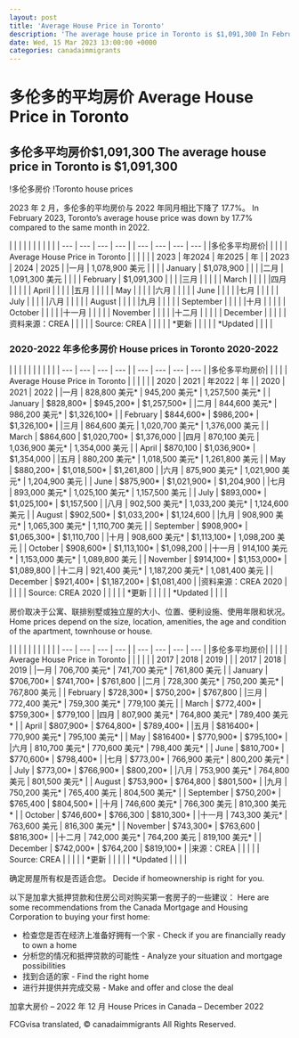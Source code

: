 ```yaml
---
layout: post
title: 'Average House Price in Toronto'
description: 'The average house price in Toronto is $1,091,300 In February 2023, Toronto’s average house price was down by 17.7% compared...'
date: Wed, 15 Mar 2023 13:00:00 +0000
categories: canadaimmigrants
---
```


# 多伦多的平均房价	Average House Price in Toronto
	
## 多伦多平均房价$1,091,300	The average house price in Toronto is $1,091,300
	
!多伦多房价	!Toronto house prices
	
2023 年 2 月，多伦多的平均房价与 2022 年同月相比下降了 17.7%。	In February 2023, Toronto’s average house price was down by 17.7% compared to the same month in 2022.
	
| | | | |	|     |     |     |     |
| --- | --- | --- | --- |	| --- | --- | --- | --- |
|多伦多平均房价| | | |	| Average House Price in Toronto |     |     |     |
| | 2023 | 年2024 | 年2025 | 年	|     | 2023 | 2024 | 2025 |
|一月 | 1,078,900 美元 | | |	| January | $1,078,900 |     |     |
|二月 | 1,091,300 美元 | | |	| February | $1,091,300 |     |     |
|三月 | | | |	| March |     |     |     |
|四月 | | | |	| April |     |     |     |
|五月 | | | |	| May |     |     |     |
|六月 | | | |	| June |     |     |     |
|七月 | | | |	| July |     |     |     |
|八月 | | | |	| August |     |     |     |
|九月 | | | |	| September |     |     |     |
|十月 | | | |	| October |     |     |     |
|十一月 | | | |	| November |     |     |     |
|十二月 | | | |	| December |     |     |     |
|资料来源：CREA | | | |	| Source: CREA |     |     |     |
| \*更新 | | | |	| \*Updated |     |     |     |
	
### 2020-2022 年多伦多房价	House prices in Toronto 2020-2022
	
| | | | |	|     |     |     |     |
| --- | --- | --- | --- |	| --- | --- | --- | --- |
|多伦多平均房价| | | |	| Average House Price in Toronto |     |     |     |
| | 2020 | 2021 | 年2022 | 年	|     | 2020 | 2021 | 2022 |
|一月 | 828,800 美元\* | 945,200 美元\* | 1,257,500 美元\* |	| January | $828,800\* | $945,200\* | $1,257,500\* |
|二月 | 844,600 美元\* | 986,200 美元\* | $1,326,100\* |	| February | $844,600\* | $986,200\* | $1,326,100\* |
|三月 | 864,600 美元 | 1,020,700 美元\* | 1,376,000 美元 |	| March | $864,600 | $1,020,700\* | $1,376,000 |
|四月 | 870,100 美元 | 1,036,900 美元\* | 1,354,000 美元 |	| April | $870,100 | $1,036,900\* | $1,354,000 |
|五月 | 880,200 美元\* | 1,018,500 美元\* | 1,261,800 美元 |	| May | $880,200\* | $1,018,500\* | $1,261,800 |
|六月 | 875,900 美元\* | 1,021,900 美元\* | 1,204,900 美元 |	| June | $875,900\* | $1,021,900\* | $1,204,900 |
|七月 | 893,000 美元\* | 1,025,100 美元\* | 1,157,500 美元 |	| July | $893,000\* | $1,025,100\* | $1,157,500 |
|八月 | 902,500 美元\* | 1,033,200 美元\* | 1,124,600 美元 |	| August | $902,500\* | $1,033,200\* | $1,124,600 |
|九月 | 908,900 美元\* | 1,065,300 美元\* | 1,110,700 美元 |	| September | $908,900\* | $1,065,300\* | $1,110,700 |
|十月 | 908,600 美元\* | $1,113,100\* | 1,098,200 美元 |	| October | $908,600\* | $1,113,100\* | $1,098,200 |
|十一月 | 914,100 美元\* | 1,153,000 美元\* | 1,089,800 美元 |	| November | $914,100\* | $1,153,000\* | $1,089,800 |
|十二月 | 921,400 美元\* | 1,187,200 美元\* | 1,081,400 美元 |	| December | $921,400\* | $1,187,200\* | $1,081,400 |
|资料来源：CREA 2020 | | | |	| Source: CREA 2020 |     |     |     |
| \*更新 | | | |	| \*Updated |     |     |     |
	
房价取决于公寓、联排别墅或独立屋的大小、位置、便利设施、使用年限和状况。	Home prices depend on the size, location, amenities, the age and condition of the apartment, townhouse or house.
	
| | | | |	|     |     |     |     |
| --- | --- | --- | --- |	| --- | --- | --- | --- |
|多伦多平均房价| | | |	| Average House Price in Toronto |     |     |     |
| | 2017 | 2018 | 2019 |	|     | 2017 | 2018 | 2019 |
|一月 | 706,700 美元\* | 741,700 美元\* | 761,800 美元 |	| January | $706,700\* | $741,700\* | $761,800 |
|二月 | 728,300 美元\* | 750,200 美元\* | 767,800 美元 |	| February | $728,300\* | $750,200\* | $767,800 |
|三月 | 772,400 美元\* | 759,300 美元\* | 779,100 美元 |	| March | $772,400\* | $759,300\* | $779,100 |
|四月 | 807,900 美元\* | 764,800 美元\* | 789,400 美元\* |	| April | $807,900\* | $764,800\* | $789,400\* |
|五月 | $816400\* | 770,900 美元\* | 795,100 美元\* |	| May | $816400\* | $770,900\* | $795,100\* |
|六月 | 810,700 美元\* | 770,600 美元\* | 798,400 美元\* |	| June | $810,700\* | $770,600\* | $798,400\* |
|七月 | $773,00\* | 766,900 美元\* | 800,200 美元\* |	| July | $773,00\* | $766,900\* | $800,200\* |
|八月 | 753,900 美元\* | 764,800 美元 | 801,500 美元\* |	| August | $753,900\* | $764,800 | $801,500\* |
|九月 | 750,200 美元\* | 765,400 美元 | 804,500 美元\* |	| September | $750,200\* | $765,400 | $804,500\* |
|十月 | 746,600 美元\* | 766,300 美元 | 810,300 美元\* |	| October | $746,600\* | $766,300 | $810,300\* |
|十一月 | 743,300 美元\* | 763,600 美元 | 816,300 美元\* |	| November | $743,300\* | $763,600 | $816,300\* |
|十二月 | 742,000 美元\* | 764,200 美元 | 819,100 美元\* |	| December | $742,000\* | $764,200 | $819,100\* |
|来源：CREA | | | |	| Source: CREA |     |     |     |
| \*更新 | | | |	| \*Updated |     |     |     |
	
确定房屋所有权是否适合您。	Decide if homeownership is right for you.
	
以下是加拿大抵押贷款和住房公司对购买第一套房子的一些建议：	Here are some recommendations from the Canada Mortgage and Housing Corporation to buying your first home:
	
- 检查您是否在经济上准备好拥有一个家	-   Check if you are financially ready to own a home
- 分析您的情况和抵押贷款的可能性	-   Analyze your situation and mortgage possibilities
- 找到合适的家	-   Find the right home
- 进行并提供并完成交易	-   Make and offer and close the deal
	
加拿大房价 – 2022 年 12 月	House Prices in Canada – December 2022

FCGvisa translated, © canadaimmigrants All Rights Reserved.
